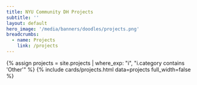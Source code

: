 ```yaml
---
title: NYU Community DH Projects
subtitle: ''
layout: default
hero_image: '/media/banners/doodles/projects.png'
breadcrumbs:
  - name: Projects
    link: /projects
---
```

{% assign projects = site.projects | where_exp: "i", "i.category contains 'Other'" %}
{% include cards/projects.html data=projects full_width=false %}
